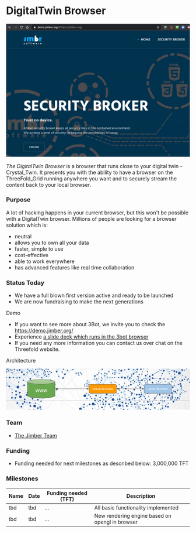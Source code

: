 # DigitalTwin Browser

![](img/jimber_browser.png)

_The DigitalTwin Browser_ is a browser that runs close to your digital twin - Crystal_Twin. It presents you with the ability to have a browser on the ThreeFold_Grid running anywhere you want and to securely stream the content back to your local browser.

### Purpose

A lot of hacking happens in your current browser, but this won't be possible with a DigitalTwin browser. Millions of people are looking for a browser solution which is:

- neutral
- allows you to own all your data
- faster, simple to use
- cost-effective
- able to work everywhere
- has advanced features like real time collaboration

### Status Today

- We have a full blown first version active and ready to be launched
- We are now fundraising to make the next generations

Demo

- If you want to see more about 3Bot, we invite you to check the https://demo.jimber.org/
- Experience [a slide deck which runs in the 3bot browser](https://demo.jimber.org/#https://docs.google.com/presentation/d/e/2PACX-1vTl6h1bwIiurjbvUlK5Agce0cijBuEu7meCPNDHLArfr5wAHbaOC0X6fUoyVJAncAzD4PLMsA55E9xc/pub?start=false&loop=false&delayms=3000&slide=id.g71c168e374_0_7573)
- If you need any more information you can contact us over chat on the Threefold website.

Architecture

![](img/3botbrowser.png)

### Team

- [The Jimber Team](https://www.jimber.org/contact.html)

### Funding

- Funding needed for next milestones as described below: 3,000,000 TFT

### Milestones

| Name | Date | Funding needed (TFT) | Description                                     |
| :--- | ---- | -------------------- | ----------------------------------------------- |
| tbd  | tbd  | ...                  | All basic functionality implemented             |
| tbd  | tbd  | ...                  | New rendering engine based on opengl in browser |
